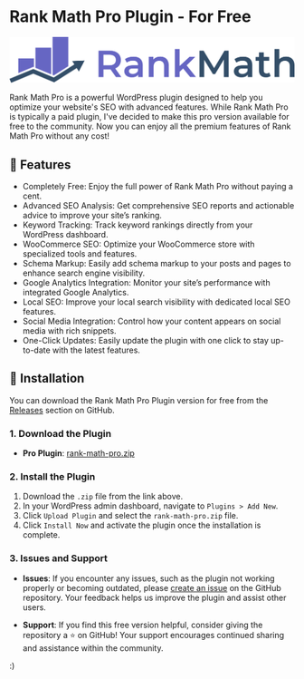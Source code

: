 # Rank Math Pro Plugin - For Free

[![Rank Math Pro](./.github/rank-math-logo.svg)](https://rankmath.com/)

Rank Math Pro is a powerful WordPress plugin designed to help you optimize your website's SEO with advanced features. While Rank Math Pro is typically a paid plugin, I've decided to make this pro version available for free to the community. Now you can enjoy all the premium features of Rank Math Pro without any cost!

## 🎉 Features

   - Completely Free: Enjoy the full power of Rank Math Pro without paying a cent.
   - Advanced SEO Analysis: Get comprehensive SEO reports and actionable advice to improve your site’s ranking.
   - Keyword Tracking: Track keyword rankings directly from your WordPress dashboard.
   - WooCommerce SEO: Optimize your WooCommerce store with specialized tools and features.
   - Schema Markup: Easily add schema markup to your posts and pages to enhance search engine visibility.
   - Google Analytics Integration: Monitor your site’s performance with integrated Google Analytics.
   - Local SEO: Improve your local search visibility with dedicated local SEO features.
   - Social Media Integration: Control how your content appears on social media with rich snippets.
   - One-Click Updates: Easily update the plugin with one click to stay up-to-date with the latest features.

## 🚀 Installation

You can download the Rank Math Pro Plugin version for free from the [Releases](https://github.com/sharafdin/nulled-rank-math-pro/releases) section on GitHub.

### 1. Download the Plugin

- **Pro Plugin**: [rank-math-pro.zip](https://github.com/sharafdin/nulled-rank-math-pro/releases/download/rank-math-pro_v3.0.68/rank-math-pro)

### 2. Install the Plugin

1. Download the `.zip` file from the link above.
2. In your WordPress admin dashboard, navigate to `Plugins > Add New`.
3. Click `Upload Plugin` and select the `rank-math-pro.zip` file.
4. Click `Install Now` and activate the plugin once the installation is complete.

### 3. Issues and Support

- **Issues**: If you encounter any issues, such as the plugin not working properly or becoming outdated, please [create an issue](https://github.com/sharafdin/nulled-rank-math-pro/issues) on the GitHub repository. Your feedback helps us improve the plugin and assist other users.

- **Support**: If you find this free version helpful, consider giving the repository a ⭐️ on GitHub! Your support encourages continued sharing and assistance within the community.

:)
